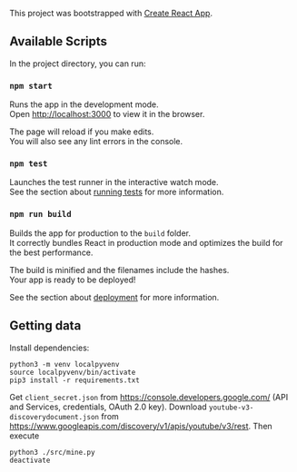This project was bootstrapped with [Create React App](https://github.com/facebook/create-react-app).

## Available Scripts

In the project directory, you can run:

### `npm start`

Runs the app in the development mode.<br />
Open [http://localhost:3000](http://localhost:3000) to view it in the browser.

The page will reload if you make edits.<br />
You will also see any lint errors in the console.

### `npm test`

Launches the test runner in the interactive watch mode.<br />
See the section about [running tests](https://facebook.github.io/create-react-app/docs/running-tests) for more information.

### `npm run build`

Builds the app for production to the `build` folder.<br />
It correctly bundles React in production mode and optimizes the build for the best performance.

The build is minified and the filenames include the hashes.<br />
Your app is ready to be deployed!

See the section about [deployment](https://facebook.github.io/create-react-app/docs/deployment) for more information.

## Getting data

Install dependencies:

```
python3 -m venv localpyvenv
source localpyvenv/bin/activate
pip3 install -r requirements.txt
```

Get `client_secret.json` from https://console.developers.google.com/ (API and Services, credentials, OAuth 2.0 key).
Download `youtube-v3-discoverydocument.json` from https://www.googleapis.com/discovery/v1/apis/youtube/v3/rest.
Then execute

```
python3 ./src/mine.py
deactivate
```